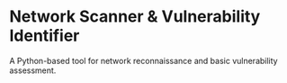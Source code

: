 # Network Scanner & Vulnerability Identifier

A Python-based tool for network reconnaissance and basic vulnerability assessment.
